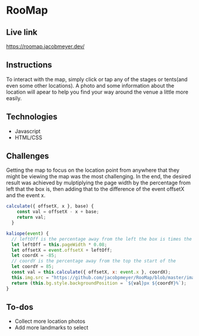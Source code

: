 # RooMap

## Live link
https://roomap.jacobmeyer.dev/

## Instructions
To interact with the map, simply click or tap any of the stages or tents(and even some other locations). A photo and some information about the location will apear to help you find your way around the venue a little more easily. 

## Technologies
- Javascript
- HTML/CSS

## Challenges
Getting the map to focus on the location point from anywhere that they might be viewing the map was the most challenging. In the end, the desired result was achieved by mulptiplying the page width by the percentage from left that the box is, then adding that to the difference of the event offsetX and the event x.
``` javascript
calculate({ offsetX, x }, base) {
    const val = offsetX - x + base;
    return val;
  }

kaliope(event) {
  // leftOff is the percentage away from the left the box is times the screen width.
  let leftOff = this.pageWidth * 0.08;
  let offsetX = event.offsetX + leftOff;
  let coordX = -85;
  // coordY is the percentage away from the top the start of the
  let coordY = 85;
  const val = this.calculate({ offsetX, x: event.x }, coordX);
  this.img.src = "https://github.com/jacobpmeyer/RooMap/blob/master/images/kaliope.jpg?raw=true";
  return (this.bg.style.backgroundPosition = `${val}px ${coordY}%`);
}
```
## To-dos
- Collect more location photos
- Add more landmarks to select
